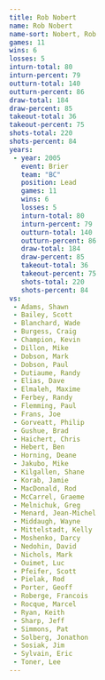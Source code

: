 ```yaml
---
title: Rob Nobert
name: Rob Nobert
name-sort: Nobert, Rob
games: 11
wins: 6
losses: 5
inturn-total: 80
inturn-percent: 79
outturn-total: 140
outturn-percent: 86
draw-total: 184
draw-percent: 85
takeout-total: 36
takeout-percent: 75
shots-total: 220
shots-percent: 84
years:
 - year: 2005
   event: Brier
   team: "BC"
   position: Lead
   games: 11
   wins: 6
   losses: 5
   inturn-total: 80
   inturn-percent: 79
   outturn-total: 140
   outturn-percent: 86
   draw-total: 184
   draw-percent: 85
   takeout-total: 36
   takeout-percent: 75
   shots-total: 220
   shots-percent: 84
vs:
 - Adams, Shawn
 - Bailey, Scott
 - Blanchard, Wade
 - Burgess, Craig
 - Champion, Kevin
 - Dillon, Mike
 - Dobson, Mark
 - Dobson, Paul
 - Dutiaume, Randy
 - Elias, Dave
 - Elmaleh, Maxime
 - Ferbey, Randy
 - Flemming, Paul
 - Frans, Joe
 - Gorveatt, Philip
 - Gushue, Brad
 - Haichert, Chris
 - Hebert, Ben
 - Horning, Deane
 - Jakubo, Mike
 - Kilgallen, Shane
 - Korab, Jamie
 - MacDonald, Rod
 - McCarrel, Graeme
 - Melnichuk, Greg
 - Menard, Jean-Michel
 - Middaugh, Wayne
 - Mittelstadt, Kelly
 - Moshenko, Darcy
 - Nedohin, David
 - Nichols, Mark
 - Ouimet, Luc
 - Pfeifer, Scott
 - Pielak, Rod
 - Porter, Geoff
 - Roberge, Francois
 - Rocque, Marcel
 - Ryan, Keith
 - Sharp, Jeff
 - Simmons, Pat
 - Solberg, Jonathon
 - Sosiak, Jim
 - Sylvain, Eric
 - Toner, Lee
---
```

